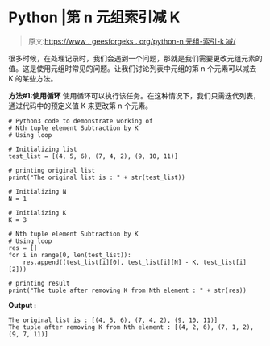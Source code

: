 # Python |第 n 元组索引减 K

> 原文:[https://www . geesforgeks . org/python-n 元组-索引-k 减/](https://www.geeksforgeeks.org/python-nth-tuple-index-subtraction-by-k/)

很多时候，在处理记录时，我们会遇到一个问题，那就是我们需要更改元组元素的值。这是使用元组时常见的问题。让我们讨论列表中元组的第 n 个元素可以减去 K 的某些方法。

**方法#1:使用循环**
使用循环可以执行该任务。在这种情况下，我们只需迭代列表，通过代码中的预定义值 K 来更改第 n 个元素。

```
# Python3 code to demonstrate working of
# Nth tuple element Subtraction by K
# Using loop

# Initializing list
test_list = [(4, 5, 6), (7, 4, 2), (9, 10, 11)]

# printing original list
print("The original list is : " + str(test_list))

# Initializing N 
N = 1

# Initializing K 
K = 3

# Nth tuple element Subtraction by K
# Using loop
res = []
for i in range(0, len(test_list)):
    res.append((test_list[i][0], test_list[i][N] - K, test_list[i][2]))

# printing result
print("The tuple after removing K from Nth element : " + str(res))
```

**Output :**

```
The original list is : [(4, 5, 6), (7, 4, 2), (9, 10, 11)]
The tuple after removing K from Nth element : [(4, 2, 6), (7, 1, 2), (9, 7, 11)]

```